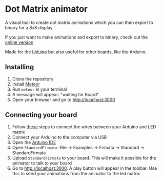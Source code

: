 # Dot Matrix animator 

A visual tool to create dot matrix animations which you can then export to binary for a 8x8 display. 

If you just want to make animations and export to binary, check out the [online version](http://ijduinoanimator.meteor.com)

Made for the [IJduino](http://ijhack.nl/project/ijduino) but also useful for other boards, like the Arduino.

## Installing
1. Clone the repository
2. Install [Meteor](http://meteor.com)
3. Run `meteor` in your terminal
4. A message will appear: "waiting for Board"
5. Open your browser and go to [http://localhost:3000](http://localhost:3000)


## Connecting your board
1. Follow [these](https://github.com/rwaldron/johnny-five/blob/master/docs/led-matrix.md) steps to connect the wires between your Arduino and LED matrix
2. Connect your Arduino to the computer via USB
3. Open the [Arduino IDE](https://www.arduino.cc/en/Main/Software)
4. Open `StandardFirmata`: File -> Examples -> Firmata -> Standard -> StandardFirmata
5. Upload `StandardFirmata` to your board. This will make it possible for the animator to talk to your board
6. Go to [http://localhost:3000](http://localhost:3000). A play button will appear in the toolbar. Use this to send your animations from the animator to the led matrix


